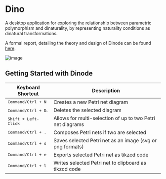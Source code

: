 Dino
====
A desktop application for exploring the relationship between parametric polymorphism and dinaturality,
by representing naturality conditions as dinatural transformations.

A formal report, detailing the theory and design of Dinode can be found [here](https://github.com/brandonhewer/Dissertation).

![image](https://www.dropbox.com/s/4jby7q391nxywcw/petrinet.png?dl=1)


Getting Started with Dinode
---------------------------

| Keyboard Shortcut             | Description                                                |
|-------------------------------|------------------------------------------------------------|
| <kbd>Command/Ctrl + N</kbd>   | Creates a new Petri net diagram                            |
| <kbd>Command/Ctrl + D</kbd>.  | Deletes the selected diagram                               |
| <kbd>Shift + Left-Click</kbd> | Allows for multi-selection of up to two Petri net diagrams |
| <kbd>Command/Ctrl + .</kbd>   | Composes Petri nets if two are selected                    |
| <kbd>Command/Ctrl + s</kbd>   | Saves selected Petri net as an image (svg or png formats)  |
| <kbd>Command/Ctrl + e</kbd>   | Exports selected Petri net as tikzcd code                  |
| <kbd>Command/Ctrl + l</kbd>   | Writes selected Petri net to clipboard as tikzcd code      |
